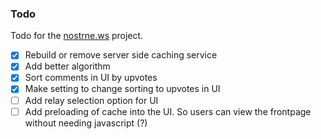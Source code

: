 ### Todo

Todo for the [nostrne.ws](https://nostrne.ws) project.

 - [x] Rebuild or remove server side caching service
 - [x] Add better algorithm 
 - [x] Sort comments in UI by upvotes
 - [x] Make setting to change sorting to upvotes in UI
 - [ ] Add relay selection option for UI
 - [ ] Add preloading of cache into the UI. So users can view the frontpage without needing javascript (?)
